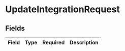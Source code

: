 # UpdateIntegrationRequest


## Fields

| Field       | Type        | Required    | Description |
| ----------- | ----------- | ----------- | ----------- |